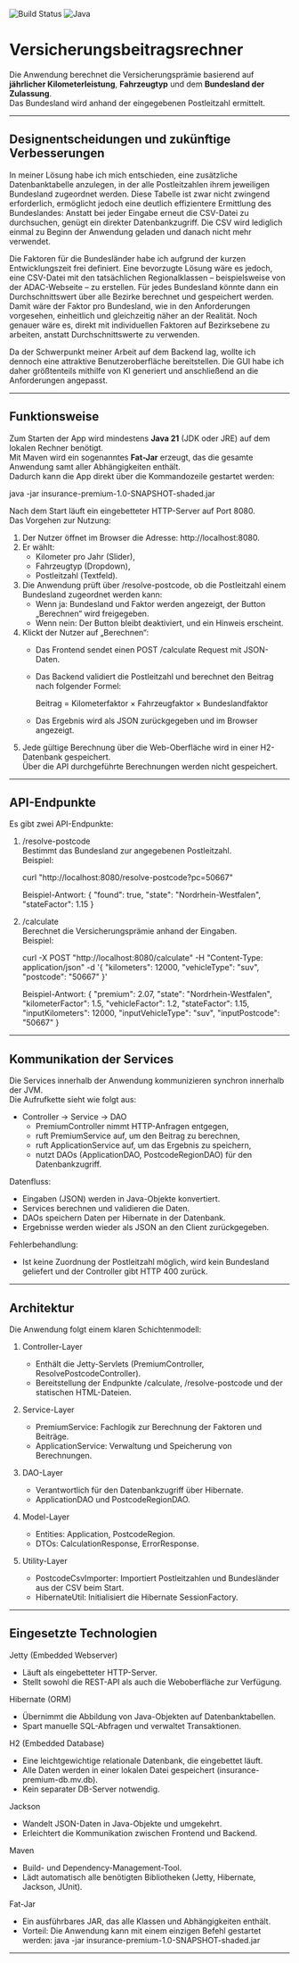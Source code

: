 ![Build Status](https://github.com/nilijoski/insurance-premium/actions/workflows/maven.yml/badge.svg)
![Java](https://img.shields.io/badge/Java-21%2B-orange)

# Versicherungsbeitragsrechner

Die Anwendung berechnet die Versicherungsprämie basierend auf **jährlicher Kilometerleistung**, **Fahrzeugtyp** und dem **Bundesland der Zulassung**.  
Das Bundesland wird anhand der eingegebenen Postleitzahl ermittelt.

---

## Designentscheidungen und zukünftige Verbesserungen

In meiner Lösung habe ich mich entschieden, eine zusätzliche Datenbanktabelle anzulegen, 
in der alle Postleitzahlen ihrem jeweiligen Bundesland zugeordnet werden. Diese Tabelle ist zwar nicht zwingend erforderlich, 
ermöglicht jedoch eine deutlich effizientere Ermittlung des Bundeslandes: Anstatt bei jeder Eingabe erneut die CSV-Datei 
zu durchsuchen, genügt ein direkter Datenbankzugriff. Die CSV wird lediglich einmal zu Beginn der Anwendung geladen und danach nicht mehr verwendet.

Die Faktoren für die Bundesländer habe ich aufgrund der kurzen Entwicklungszeit frei definiert. Eine bevorzugte Lösung wäre es jedoch, 
eine CSV-Datei mit den tatsächlichen Regionalklassen – beispielsweise von der ADAC-Webseite – zu erstellen. 
Für jedes Bundesland könnte dann ein Durchschnittswert über alle Bezirke berechnet und gespeichert werden. 
Damit wäre der Faktor pro Bundesland, wie in den Anforderungen vorgesehen, einheitlich und gleichzeitig näher an der Realität. 
Noch genauer wäre es, direkt mit individuellen Faktoren auf Bezirksebene zu arbeiten, anstatt Durchschnittswerte zu verwenden.

Da der Schwerpunkt meiner Arbeit auf dem Backend lag, wollte ich dennoch eine attraktive Benutzeroberfläche bereitstellen. 
Die GUI habe ich daher größtenteils mithilfe von KI generiert und anschließend an die Anforderungen angepasst.

---

## Funktionsweise

Zum Starten der App wird mindestens **Java 21** (JDK oder JRE) auf dem lokalen Rechner benötigt.  
Mit Maven wird ein sogenanntes **Fat-Jar** erzeugt, das die gesamte Anwendung samt aller Abhängigkeiten enthält.  
Dadurch kann die App direkt über die Kommandozeile gestartet werden:

java -jar insurance-premium-1.0-SNAPSHOT-shaded.jar

Nach dem Start läuft ein eingebetteter HTTP-Server auf Port 8080.  
Das Vorgehen zur Nutzung:

1. Der Nutzer öffnet im Browser die Adresse: http://localhost:8080.
2. Er wählt:
    - Kilometer pro Jahr (Slider),
    - Fahrzeugtyp (Dropdown),
    - Postleitzahl (Textfeld).
3. Die Anwendung prüft über /resolve-postcode, ob die Postleitzahl einem Bundesland zugeordnet werden kann:
    - Wenn ja: Bundesland und Faktor werden angezeigt, der Button „Berechnen“ wird freigegeben.
    - Wenn nein: Der Button bleibt deaktiviert, und ein Hinweis erscheint.
4. Klickt der Nutzer auf „Berechnen“:
    - Das Frontend sendet einen POST /calculate Request mit JSON-Daten.
    - Das Backend validiert die Postleitzahl und berechnet den Beitrag nach folgender Formel:

      Beitrag = Kilometerfaktor × Fahrzeugfaktor × Bundeslandfaktor

    - Das Ergebnis wird als JSON zurückgegeben und im Browser angezeigt.
5. Jede gültige Berechnung über die Web-Oberfläche wird in einer H2-Datenbank gespeichert.  
   Über die API durchgeführte Berechnungen werden nicht gespeichert.

---

## API-Endpunkte

Es gibt zwei API-Endpunkte:

1. /resolve-postcode  
   Bestimmt das Bundesland zur angegebenen Postleitzahl.  
   Beispiel:

   curl "http://localhost:8080/resolve-postcode?pc=50667"

   Beispiel-Antwort:
   {
   "found": true,
   "state": "Nordrhein-Westfalen",
   "stateFactor": 1.15
   }

2. /calculate  
   Berechnet die Versicherungsprämie anhand der Eingaben.  
   Beispiel:

   curl -X POST "http://localhost:8080/calculate"      -H "Content-Type: application/json"      -d '{
   "kilometers": 12000,
   "vehicleType": "suv",
   "postcode": "50667"
   }'

   Beispiel-Antwort:
   {
   "premium": 2.07,
   "state": "Nordrhein-Westfalen",
   "kilometerFactor": 1.5,
   "vehicleFactor": 1.2,
   "stateFactor": 1.15,
   "inputKilometers": 12000,
   "inputVehicleType": "suv",
   "inputPostcode": "50667"
   }

---

## Kommunikation der Services

Die Services innerhalb der Anwendung kommunizieren synchron innerhalb der JVM.  
Die Aufrufkette sieht wie folgt aus:

- Controller → Service → DAO
    - PremiumController nimmt HTTP-Anfragen entgegen,
    - ruft PremiumService auf, um den Beitrag zu berechnen,
    - ruft ApplicationService auf, um das Ergebnis zu speichern,
    - nutzt DAOs (ApplicationDAO, PostcodeRegionDAO) für den Datenbankzugriff.

Datenfluss:
- Eingaben (JSON) werden in Java-Objekte konvertiert.
- Services berechnen und validieren die Daten.
- DAOs speichern Daten per Hibernate in der Datenbank.
- Ergebnisse werden wieder als JSON an den Client zurückgegeben.

Fehlerbehandlung:
- Ist keine Zuordnung der Postleitzahl möglich, wird kein Bundesland geliefert und der Controller gibt HTTP 400 zurück.

---

## Architektur

Die Anwendung folgt einem klaren Schichtenmodell:

1. Controller-Layer
    - Enthält die Jetty-Servlets (PremiumController, ResolvePostcodeController).
    - Bereitstellung der Endpunkte /calculate, /resolve-postcode und der statischen HTML-Dateien.

2. Service-Layer
    - PremiumService: Fachlogik zur Berechnung der Faktoren und Beiträge.
    - ApplicationService: Verwaltung und Speicherung von Berechnungen.

3. DAO-Layer
    - Verantwortlich für den Datenbankzugriff über Hibernate.
    - ApplicationDAO und PostcodeRegionDAO.

4. Model-Layer
    - Entities: Application, PostcodeRegion.
    - DTOs: CalculationResponse, ErrorResponse.

5. Utility-Layer
    - PostcodeCsvImporter: Importiert Postleitzahlen und Bundesländer aus der CSV beim Start.
    - HibernateUtil: Initialisiert die Hibernate SessionFactory.

---

## Eingesetzte Technologien

Jetty (Embedded Webserver)
- Läuft als eingebetteter HTTP-Server.
- Stellt sowohl die REST-API als auch die Weboberfläche zur Verfügung.

Hibernate (ORM)
- Übernimmt die Abbildung von Java-Objekten auf Datenbanktabellen.
- Spart manuelle SQL-Abfragen und verwaltet Transaktionen.

H2 (Embedded Database)
- Eine leichtgewichtige relationale Datenbank, die eingebettet läuft.
- Alle Daten werden in einer lokalen Datei gespeichert (insurance-premium-db.mv.db).
- Kein separater DB-Server notwendig.

Jackson
- Wandelt JSON-Daten in Java-Objekte und umgekehrt.
- Erleichtert die Kommunikation zwischen Frontend und Backend.

Maven
- Build- und Dependency-Management-Tool.
- Lädt automatisch alle benötigten Bibliotheken (Jetty, Hibernate, Jackson, JUnit).

Fat-Jar
- Ein ausführbares JAR, das alle Klassen und Abhängigkeiten enthält.
- Vorteil: Die Anwendung kann mit einem einzigen Befehl gestartet werden:
  java -jar insurance-premium-1.0-SNAPSHOT-shaded.jar

---